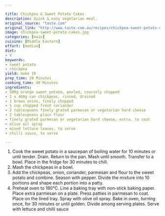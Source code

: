 ```yaml
---

title: Chickpea & Sweet Potato Cakes
description: Quick & easy vegetarian meal.
original_source: "taste.com"
original_link: "http://www.taste.com.au/recipes/chickpea-sweet-potato-cakes/25ab4460-5600-499c-92bb-a02c377ceb32"
image: chickpea-sweet-potato-cakes.jpg
categories: [main]
cuisine: [Middle Eastern]
effort: [medium]
diet:
- V
keywords:
- sweet potato
- chickpea
yield: make 10
prep_time: 20 Minutes
cooking_time: 40 Minutes
ingredients:
- 500g orange sweet potato, peeled, coarsely chopped
- 1 x 400g can chickpeas, rinsed, drained
- 1 brown onion, finely chopped
- ½ cup chopped fresh coriander
- 2 tablespoons finely grated parmesan or vegetarian hard cheese
- 2 tablespoons plain flour
- finely grated parmesan or vegetarian hard cheese, extra, to coat
- olive oil spray
- mixed lettuce leaves, to serve
- chilli sauce, to serve

---
```




1. Cook the sweet potato in a saucepan of boiling water for 10 minutes or until tender. Drain. Return to the pan. Mash until smooth. Transfer to a bowl. Place in the fridge for 30 minutes to chill.
2. Mash the chickpeas in a bowl.
3. Add the chickpeas, onion, coriander, parmesan and flour to the sweet potato and combine. Season with pepper. Divide the mixture into 10 portions and shape each portion into a patty.
4. Preheat oven to 180°C. Line a baking tray with non-stick baking paper. Place extra parmesan on a plate. Press patties in parmesan to coat. Place on the lined tray. Spray with olive oil spray. Bake in oven, turning once, for 30 minutes or until golden. Divide among serving plates. Serve with lettuce and chilli sauce
